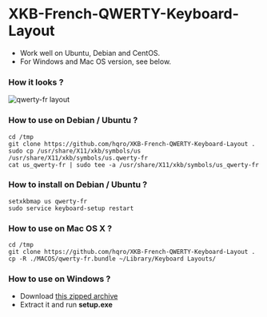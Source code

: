 # XKB-French-QWERTY-Keyboard-Layout
 - Work well on Ubuntu, Debian and CentOS.
 - For Windows and Mac OS version, see below.

### How it looks ?

![qwerty-fr layout](http://marin.jb.free.fr/qwerty-fr/qwerty-fr-keymap.gif)


### How to use on Debian / Ubuntu ?

```
cd /tmp
git clone https://github.com/hqro/XKB-French-QWERTY-Keyboard-Layout .
sudo cp /usr/share/X11/xkb/symbols/us /usr/share/X11/xkb/symbols/us.qwerty-fr
cat us_qwerty-fr | sudo tee -a /usr/share/X11/xkb/symbols/us_qwerty-fr
```

### How to install on Debian / Ubuntu ?

```
setxkbmap us qwerty-fr
sudo service keyboard-setup restart
```

### How to use on Mac OS X ?

```
cd /tmp
git clone https://github.com/hqro/XKB-French-QWERTY-Keyboard-Layout .
cp -R ./MACOS/qwerty-fr.bundle ~/Library/Keyboard Layouts/
```

### How to use on Windows ?

 - Download [this zipped archive](http://marin.jb.free.fr/qwerty-fr/win-qwerty-fr.zip)
 - Extract it and run **setup.exe**
